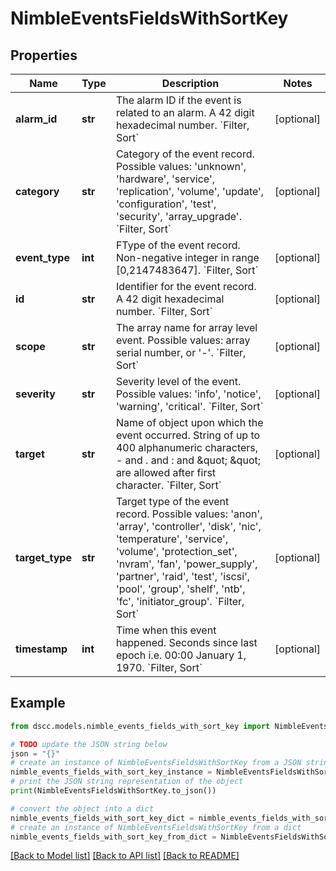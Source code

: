 # NimbleEventsFieldsWithSortKey


## Properties

Name | Type | Description | Notes
------------ | ------------- | ------------- | -------------
**alarm_id** | **str** | The alarm ID if the event is related to an alarm. A 42 digit hexadecimal number. &#x60;Filter, Sort&#x60; | [optional] 
**category** | **str** | Category of the event record. Possible values: &#39;unknown&#39;, &#39;hardware&#39;, &#39;service&#39;, &#39;replication&#39;, &#39;volume&#39;, &#39;update&#39;, &#39;configuration&#39;, &#39;test&#39;, &#39;security&#39;, &#39;array_upgrade&#39;. &#x60;Filter, Sort&#x60; | [optional] 
**event_type** | **int** | FType of the event record. Non-negative integer in range [0,2147483647]. &#x60;Filter, Sort&#x60; | [optional] 
**id** | **str** | Identifier for the event record. A 42 digit hexadecimal number. &#x60;Filter, Sort&#x60; | [optional] 
**scope** | **str** | The array name for array level event. Possible values: array serial number, or &#39;-&#39;. &#x60;Filter, Sort&#x60; | [optional] 
**severity** | **str** | Severity level of the event. Possible values: &#39;info&#39;, &#39;notice&#39;, &#39;warning&#39;, &#39;critical&#39;. &#x60;Filter, Sort&#x60; | [optional] 
**target** | **str** | Name of object upon which the event occurred. String of up to 400 alphanumeric characters, - and . and : and \&quot; \&quot; are allowed after first character. &#x60;Filter, Sort&#x60; | [optional] 
**target_type** | **str** | Target type of the event record. Possible values: &#39;anon&#39;, &#39;array&#39;, &#39;controller&#39;, &#39;disk&#39;, &#39;nic&#39;, &#39;temperature&#39;, &#39;service&#39;, &#39;volume&#39;, &#39;protection_set&#39;, &#39;nvram&#39;, &#39;fan&#39;, &#39;power_supply&#39;, &#39;partner&#39;, &#39;raid&#39;, &#39;test&#39;, &#39;iscsi&#39;, &#39;pool&#39;, &#39;group&#39;, &#39;shelf&#39;, &#39;ntb&#39;, &#39;fc&#39;, &#39;initiator_group&#39;. &#x60;Filter, Sort&#x60; | [optional] 
**timestamp** | **int** | Time when this event happened. Seconds since last epoch i.e. 00:00 January 1, 1970. &#x60;Filter, Sort&#x60; | [optional] 

## Example

```python
from dscc.models.nimble_events_fields_with_sort_key import NimbleEventsFieldsWithSortKey

# TODO update the JSON string below
json = "{}"
# create an instance of NimbleEventsFieldsWithSortKey from a JSON string
nimble_events_fields_with_sort_key_instance = NimbleEventsFieldsWithSortKey.from_json(json)
# print the JSON string representation of the object
print(NimbleEventsFieldsWithSortKey.to_json())

# convert the object into a dict
nimble_events_fields_with_sort_key_dict = nimble_events_fields_with_sort_key_instance.to_dict()
# create an instance of NimbleEventsFieldsWithSortKey from a dict
nimble_events_fields_with_sort_key_from_dict = NimbleEventsFieldsWithSortKey.from_dict(nimble_events_fields_with_sort_key_dict)
```
[[Back to Model list]](../README.md#documentation-for-models) [[Back to API list]](../README.md#documentation-for-api-endpoints) [[Back to README]](../README.md)


